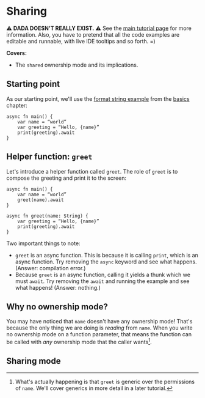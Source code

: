 # Sharing

⚠️ **DADA DOESN'T REALLY EXIST.** ⚠️ See the [main tutorial page](../tutorial.md) for more information. Also, you have to pretend that all the code examples are editable and runnable, with live IDE tooltips and so forth. =)

**Covers:**

- The `shared` ownership mode and its implications.

## Starting point

As our starting point, we'll use the [format string example](./basics.md#format-strings) from the [basics](./basics.md) chapter:

```
async fn main() {
    var name = “world”
    var greeting = “Hello, {name}”
    print(greeting).await
}
```

## Helper function: `greet`

Let's introduce a helper function called `greet`. The role of `greet` is to compose the greeting and print it to the screen:

```
async fn main() {
    var name = “world”
    greet(name).await
}

async fn greet(name: String) {
    var greeting = “Hello, {name}”
    print(greeting).await
}
```

Two important things to note:

* `greet` is an async function. This is because it is calling `print`, which is an async function. Try removing the `async` keyword and see what happens. (Answer: compilation error.)
* Because `greet` is an async function, calling it yields a thunk which we must `await`. Try removing the `await` and running the example and see what happens! (Answer: nothing.)

## Why no ownership mode?

You may have noticed that `name` doesn't have any ownership mode! That's because the only thing we are doing is *reading* from `name`. When you write no ownership mode on a function parameter, that means the function can be called with *any* ownership mode that the caller wants[^generic].

[^generic]: What's actually happening is that `greet` is generic over the permissions of `name`. We'll cover generics in more detail in a later tutorial.

## Sharing mode


